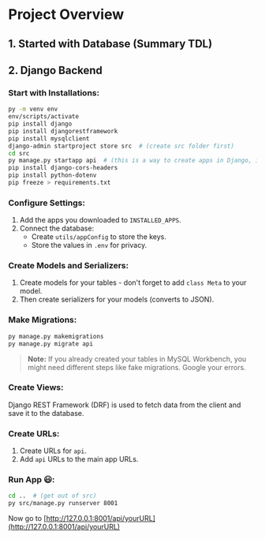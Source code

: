 # Project Overview

## 1. Started with Database (Summary TDL)

## 2. Django Backend

### Start with Installations:
```sh
py -m venv env
env/scripts/activate
pip install django
pip install djangorestframework
pip install mysqlclient
django-admin startproject store src  # (create src folder first)
cd src
py manage.py startapp api  # (this is a way to create apps in Django, instead of 'api', write your app name)
pip install django-cors-headers
pip install python-dotenv
pip freeze > requirements.txt
```

### Configure Settings:
1. Add the apps you downloaded to `INSTALLED_APPS`.
2. Connect the database:
   - Create `utils/appConfig` to store the keys.
   - Store the values in `.env` for privacy.

### Create Models and Serializers:
1. Create models for your tables - don't forget to add `class Meta` to your model.
2. Then create serializers for your models (converts to JSON).

### Make Migrations:
```sh
py manage.py makemigrations
py manage.py migrate api
```
> **Note:** If you already created your tables in MySQL Workbench, you might need different steps like fake migrations. Google your errors.

### Create Views:
Django REST Framework (DRF) is used to fetch data from the client and save it to the database.

### Create URLs:
1. Create URLs for `api`.
2. Add `api` URLs to the main app URLs.

### Run App 😃:
```sh
cd ..  # (get out of src)
py src/manage.py runserver 8001
```
Now go to [http://127.0.0.1:8001/api/yourURL](http://127.0.0.1:8001/api/yourURL)